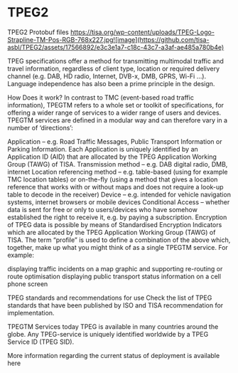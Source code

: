 # TPEG2
TPEG2 Protobuf files
https://tisa.org/wp-content/uploads/TPEG-Logo-Strapline-TM-Pos-RGB-768x227.jpg![image](https://github.com/tisa-asbl/TPEG2/assets/17566892/e3c3e1a7-c18c-43c7-a3af-ae485a780b4e)

TPEG specifications offer a method for transmitting multimodal traffic and travel information, regardless of client type, location or required delivery channel (e.g. DAB, HD radio, Internet, DVB-x, DMB, GPRS, Wi-Fi …). Language independence has also been a prime principle in the design.

How Does it work?
In contrast to TMC (event-based road traffic information), TPEGTM refers to a whole set or toolkit of specifications, for offering a wider range of services to a wider range of users and devices.
TPEGTM services are defined in a modular way and can therefore vary in a number of ‘directions’:

Application – e.g. Road Traffic Messages, Public Transport Information or Parking Information. Each Application is uniquely identified by an Application ID (AID) that are allocated by the TPEG Application Working Group (TAWG) of TISA.
Transmission method – e.g. DAB digital radio, DMB, internet
Location referencing method – e.g. table-based (using for example TMC location tables) or on-the-fly (using a method that gives a location reference that works with or without maps and does not require a look-up table to decode in the receiver)
Device – e.g. intended for vehicle navigation systems, internet browsers or mobile devices
Conditional Access – whether data is sent for free or only to users/devices who have somehow established the right to receive it, e.g. by paying a subscription. Encryption of TPEG data is possible by means of Standardised Encryption Indicators which are allocated by the TPEG Application Working Group (TAWG) of TISA.
The term “profile” is used to define a combination of the above which, together, make up what you might think of as a single TPEGTM service. For example:

displaying traffic incidents on a map graphic and supporting re-routing or route optimisation
displaying public transport status information on a cell phone screen
 

TPEG standards and recommendations for use
Check the list of TPEG standards that have been published by ISO and TISA recommendation for implementation.

TPEGTM Services today
TPEG is available in many countries around the globe. Any TPEG-service is uniquely identified worldwide by a TPEG Service ID (TPEG SID).

More information regarding the current status of deployment is available here
